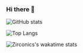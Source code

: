 ### Hi there 👋

![GitHub stats](https://github-readme-stats.vercel.app/api?username=KevinWang2003&show_icons=true&theme=chartreuse-dark&count_private=true)

![Top Langs](https://github-readme-stats.vercel.app/api/top-langs/?username=KevinWang2003&theme=chartreuse-dark&langs_count=10&layout=compact)

![Zirconics's wakatime stats](https://github-readme-stats.vercel.app/api/wakatime?username=KevinWang2003&theme=chartreuse-dark&layout=compact)


<!--
**KevinWang2003/KevinWang2003** is a ✨ _special_ ✨ repository because its `README.md` (this file) appears on your GitHub profile.

Here are some ideas to get you started:

- 🔭 I’m currently working on ...
- 🌱 I’m currently learning ...
- 👯 I’m looking to collaborate on ...
- 🤔 I’m looking for help with ...
- 💬 Ask me about ...
- 📫 How to reach me: ...
- 😄 Pronouns: ...
- ⚡ Fun fact: ...
-->
